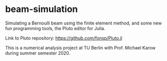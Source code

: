 # beam-simulation
Simulating a Bernoulli beam using the finite element method, and some new fun programming tools, the Pluto editor for Julia.

Link to Pluto repository: https://github.com/fonsp/Pluto.jl

This is a numerical analysis project at TU Berlin with Prof. Michael Karow during summer semester 2020.
